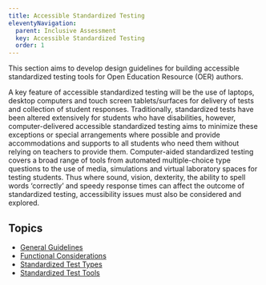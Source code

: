 ```yaml
---
title: Accessible Standardized Testing
eleventyNavigation:
  parent: Inclusive Assessment
  key: Accessible Standardized Testing
  order: 1
---
```

This section aims to develop design guidelines for building accessible standardized testing tools for Open Education
Resource (OER) authors.

A key feature of accessible standardized testing will be the use of laptops, desktop computers and touch screen
tablets/surfaces for delivery of tests and collection of student responses. Traditionally, standardized tests have
been altered extensively for students who have disabilities, however, computer-delivered accessible standardized
testing aims to minimize these exceptions or special arrangements where possible and provide accommodations and
supports to all students who need them without relying on teachers to provide them. Computer-aided standardized
testing covers a broad range of tools from automated multiple-choice type questions to the use of media, simulations
and virtual laboratory spaces for testing students. Thus where sound, vision, dexterity, the ability to spell words
‘correctly’ and speedy response times can affect the outcome of standardized testing, accessibility issues must also
be considered and explored.

## Topics

* [General Guidelines](GeneralGuidelines.html)
* [Functional Considerations](FunctionalConsiderations.html)
* [Standardized Test Types](StandardizedTestTypes.html)
* [Standardized Test Tools](StandardizedTestTools.html)
